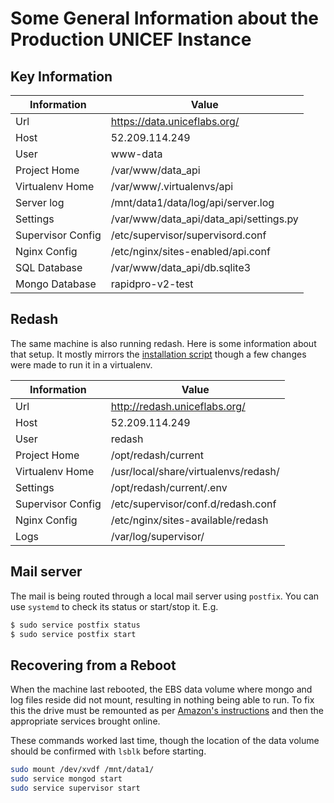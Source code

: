 # Some General Information about the Production UNICEF Instance

## Key Information

| Information | Value |
| ----------- | ----- |
| Url  | https://data.uniceflabs.org/ |
| Host  | 52.209.114.249 |
| User | www-data |
| Project Home | /var/www/data_api |
| Virtualenv Home | /var/www/.virtualenvs/api |
| Server log | /mnt/data1/data/log/api/server.log |
| Settings | /var/www/data_api/data_api/settings.py |
| Supervisor Config | /etc/supervisor/supervisord.conf |
| Nginx Config | /etc/nginx/sites-enabled/api.conf |
| SQL Database | /var/www/data_api/db.sqlite3 |
| Mongo Database | rapidpro-v2-test |

## Redash

The same machine is also running redash.
Here is some information about that setup.
It mostly mirrors the [installation script](https://raw.githubusercontent.com/getredash/redash/master/setup/ubuntu/bootstrap.sh)
though a few changes were made to run it in a virtualenv.

| Information | Value |
| ----------- | ----- |
| Url  | http://redash.uniceflabs.org/ |
| Host  | 52.209.114.249 |
| User | redash |
| Project Home | /opt/redash/current |
| Virtualenv Home | /usr/local/share/virtualenvs/redash/ |
| Settings | /opt/redash/current/.env |
| Supervisor Config | /etc/supervisor/conf.d/redash.conf |
| Nginx Config | /etc/nginx/sites-available/redash |
| Logs | /var/log/supervisor/ |


## Mail server

The mail is being routed through a local mail server using `postfix`.
You can use `systemd` to check its status or start/stop it. E.g.

```bash
$ sudo service postfix status
$ sudo service postfix start
```

## Recovering from a Reboot

When the machine last rebooted, the EBS data volume where mongo and log files reside did not mount, 
resulting in nothing being able to run. 
To fix this the drive must be remounted as per [Amazon's instructions](https://docs.aws.amazon.com/AWSEC2/latest/UserGuide/ebs-using-volumes.html)
and then the appropriate services brought online.

These commands worked last time, though the location of the data volume should be confirmed
with `lsblk` before starting.

```bash
sudo mount /dev/xvdf /mnt/data1/
sudo service mongod start
sudo service supervisor start
```
